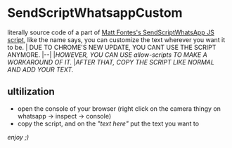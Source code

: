 # SendScriptWhatsappCustom
literally source code of a part of [Matt Fontes's SendScriptWhatsApp JS script](https://github.com/Matt-Fontes/SendScriptWhatsApp), like the name says, you can customize the text wherever you want it to be.
| DUE TO CHROME'S NEW UPDATE, YOU CANT USE THE SCRIPT ANYMORE.
|--|
|*HOWEVER, YOU CAN USE allow-scripts TO MAKE A WORKAROUND OF IT.*
|*AFTER THAT, COPY THE SCRIPT LIKE NORMAL AND ADD YOUR TEXT.*

## ultilization
- open the console of your browser (right click on the camera thingy on whatsapp -> inspect -> console)
- copy the script, and on the *"text here"* put the text you want to

*enjoy ;)*
